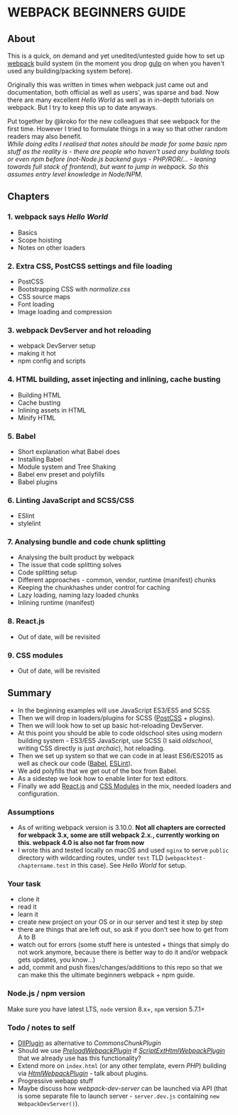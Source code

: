 # WEBPACK BEGINNERS GUIDE

## About

This is a quick, on demand and yet unedited/untested guide how to set up [webpack](https://webpack.js.org) build system (in the moment you drop [gulp](http://gulpjs.com) on when you haven't used any building/packing system before).

Originally this was written in times when webpack just came out and documentation, both official as well as users', was sparse and bad. Now there are many excellent *Hello World* as well as in in-depth tutorials on webpack. But I try to keep this up to date anyways.

Put together by @kroko for the new colleagues that see webpack for the first time. However I tried to formulate things in a way so that other random readers may also benefit.  
_While doing edits I realised that notes should be made for some basic npm stuff as the reality is - there are people who haven't used any building tools or even npm before (not-Node.js backend guys - PHP/ROR/... - leaning towards full stack of frontend), but want to jump in webpack. So this assumes entry level knowledge in Node/NPM._

## Chapters

### 1. webpack says *Hello World*

* Basics
* Scope hoisting
* Notes on other loaders

### 2. Extra CSS, PostCSS settings and file loading

* PostCSS
* Bootstrapping CSS with *normalize.css*
* CSS source maps
* Font loading
* Image loading and compression

### 3. webpack DevServer and hot reloading

* webpack DevServer setup
* making it hot
* npm config and scripts

### 4. HTML building, asset injecting and inlining, cache busting

* Building HTML
* Cache busting
* Inlining assets in HTML
* Minify HTML

### 5. Babel

* Short explanation what Babel does
* Installing Babel
* Module system and Tree Shaking
* Babel env preset and polyfills
* Babel plugins

### 6. Linting JavaScript and SCSS/CSS

* ESlint
* stylelint

### 7. Analysing bundle and code chunk splitting

* Analysing the built product by webpack
* The issue that code splitting solves
* Code splitting setup
* Different approaches - common, vendor, runtime (manifest) chunks
* Keeping the chunkhashes under control for caching
* Lazy loading, naming lazy loaded chunks
* Inlining runtime (manifest)

### 8. React.js

* Out of date, will be revisited

### 9. CSS modules

* Out of date, will be revisited

## Summary

* In the beginning examples will use JavaScript ES3/ES5 and SCSS.
* Then we will drop in loaders/plugins for SCSS ([PostCSS](http://postcss.org) + plugins).
* Then we will look how to set up basic hot-reloading DevServer.
* At this point you should be able to code oldschool sites using modern building system - ES3/ES5 JavaScript, use SCSS (I said _oldschool_, writing CSS directly is just _archaic_), hot reloading.
* Then we set up system so that we can code in at least ES6/ES2015 as well as check our code ([Babel](https://babeljs.io), [ESLint](http://eslint.org)).
* We add polyfills that we get out of the box from Babel.
* As a sidestep we look how to enable linter for text editors.
* Finally we add [React.js](https://facebook.github.io/react/) and [CSS Modules](https://github.com/css-modules/css-modules) in the mix, needed loaders and configuration.

### Assumptions

* As of writing webpack version is 3.10.0. **Not all chapters are corrected for webpack 3.x, some are still webpack 2.x., currently working on this. webpack 4.0 is also not far from now**
* I wrote this and tested locally on macOS and used `nginx` to serve `public` directory with wildcarding routes, under `test` TLD (`webpacktest-chaptername.test` in this case). See *Hello World* for setup.

### Your task

* clone it
* read it
* learn it
* create new project on your OS or in our server and test it step by step
* there are things that are left out, so ask if you don't see how to get from A to B
* watch out for errors (some stuff here is untested + things that simply do not work anymore, because there is better way to do it and/or webpack gets updates, you know...)
* add, commit and push fixes/changes/additions to this repo so that we can make this the ultimate beginners webpack + npm guide.

### Node.js / npm version

Make sure you have latest LTS, `node` version 8.x+, `npm` version 5.7.1+

### Todo / notes to self

* [DllPlugin](https://webpack.js.org/plugins/dll-plugin/) as alternative to *CommonsChunkPlugin*
* Should we use [*PreloadWebpackPlugin*](https://github.com/GoogleChrome/preload-webpack-plugin) if [*ScriptExtHtmlWebpackPlugin*](https://github.com/numical/script-ext-html-webpack-plugin) that we already use has this functionality?
* Extend more on `index.html` (or any other template, evern *PHP*) building via [*HtmlWebpackPlugin*](https://www.npmjs.com/package/html-webpack-plugin) - talk about plugins.
* Progressive webapp stuff
* Maybe discuss how *webpack-dev-server* can be launched via API (that is some separate file to launch server - `server.dev.js` containing `new WebpackDevServer()`).